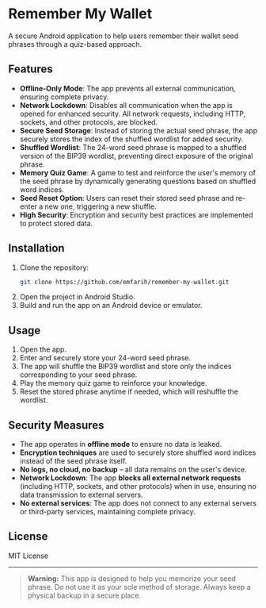 # Remember My Wallet

A secure Android application to help users remember their wallet seed phrases through a quiz-based approach.

## Features

- **Offline-Only Mode**: The app prevents all external communication, ensuring complete privacy.
- **Network Lockdown**: Disables all communication when the app is opened for enhanced security. All network requests, including HTTP, sockets, and other protocols, are blocked.
- **Secure Seed Storage**: Instead of storing the actual seed phrase, the app securely stores the index of the shuffled wordlist for added security.
- **Shuffled Wordlist**: The 24-word seed phrase is mapped to a shuffled version of the BIP39 wordlist, preventing direct exposure of the original phrase.
- **Memory Quiz Game**: A game to test and reinforce the user's memory of the seed phrase by dynamically generating questions based on shuffled word indices.
- **Seed Reset Option**: Users can reset their stored seed phrase and re-enter a new one, triggering a new shuffle.
- **High Security**: Encryption and security best practices are implemented to protect stored data.

## Installation

1. Clone the repository:
   ```sh
   git clone https://github.com/emfarih/remember-my-wallet.git
   ```
2. Open the project in Android Studio.
3. Build and run the app on an Android device or emulator.

## Usage

1. Open the app.
2. Enter and securely store your 24-word seed phrase.
3. The app will shuffle the BIP39 wordlist and store only the indices corresponding to your seed phrase.
4. Play the memory quiz game to reinforce your knowledge.
5. Reset the stored phrase anytime if needed, which will reshuffle the wordlist.

## Security Measures

- The app operates in **offline mode** to ensure no data is leaked.
- **Encryption techniques** are used to securely store shuffled word indices instead of the seed phrase itself.
- **No logs, no cloud, no backup** – all data remains on the user's device.
- **Network Lockdown**: The app **blocks all external network requests** (including HTTP, sockets, and other protocols) when in use, ensuring no data transmission to external servers.
- **No external services**: The app does not connect to any external servers or third-party services, maintaining complete privacy.

## License

MIT License

---

> **Warning:** This app is designed to help you memorize your seed phrase. Do not use it as your sole method of storage. Always keep a physical backup in a secure place.